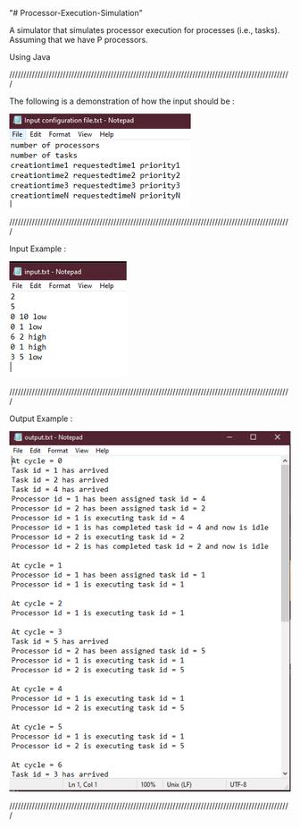"# Processor-Execution-Simulation"

A simulator that simulates processor execution for processes (i.e., tasks). Assuming that we have P processors.

Using Java

////////////////////////////////////////////////////////////////////////////////////////////////////

The following is a demonstration of how the input should be :

![](https://github.com/IssamAbdoh/Processor-Execution-Simulation/blob/main/Images/Capture7.PNG)

////////////////////////////////////////////////////////////////////////////////////////////////////

Input Example :

![](https://github.com/IssamAbdoh/Processor-Execution-Simulation/blob/main/Images/Capture8.PNG)

////////////////////////////////////////////////////////////////////////////////////////////////////

Output Example :

![](https://github.com/IssamAbdoh/Processor-Execution-Simulation/blob/main/Images/Capture9.PNG)

////////////////////////////////////////////////////////////////////////////////////////////////////
